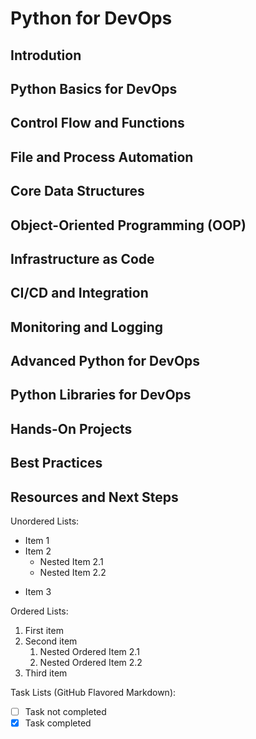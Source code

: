 # Python for DevOps

## Introdution
## Python Basics for DevOps
## Control Flow and Functions
## File and Process Automation
## Core Data Structures
## Object-Oriented Programming (OOP)
## Infrastructure as Code
## CI/CD and Integration
## Monitoring and Logging
## Advanced Python for DevOps
## Python Libraries for DevOps
## Hands-On Projects
## Best Practices
## Resources and Next Steps

Unordered Lists:
- Item 1
- Item 2
  * Nested Item 2.1
  * Nested Item 2.2
+ Item 3

Ordered Lists:
1. First item
1. Second item
   1. Nested Ordered Item 2.1
   1. Nested Ordered Item 2.2
3. Third item

Task Lists (GitHub Flavored Markdown):
- [ ] Task not completed
- [x] Task completed
